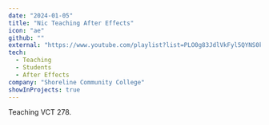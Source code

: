 ```yaml
---
date: "2024-01-05"
title: "Nic Teaching After Effects"
icon: "ae"
github: ""
external: "https://www.youtube.com/playlist?list=PLO0g83JdlVkFyl5QYNS0kna97EJpGPniv"
tech:
  - Teaching
  - Students
  - After Effects
company: "Shoreline Community College"
showInProjects: true
---
```


Teaching VCT 278.
